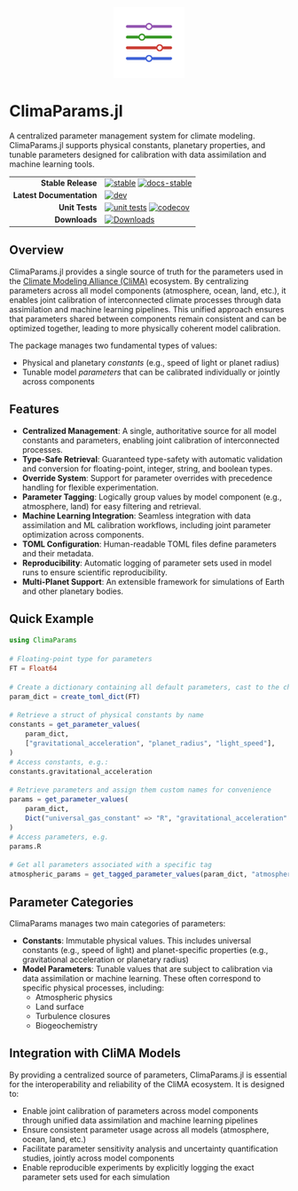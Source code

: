 <div align="center">
  <img src="docs/src/assets/logo.svg" alt="ClimaParams.jl Logo" width="128" height="128">
</div>

# ClimaParams.jl

A centralized parameter management system for climate modeling. ClimaParams.jl supports physical constants, planetary properties, and tunable parameters designed for calibration with data assimilation and machine learning tools. 

|                           |                                                                          |
|--------------------------:|:-------------------------------------------------------------------------|
| **Stable Release**        | [![stable][stable-img]][stable-url] [![docs-stable][docs-stable-img]][docs-stable-url] |
| **Latest Documentation**  | [![dev][docs-latest-img]][docs-latest-url]                                |
| **Unit Tests**            | [![unit tests][unit-tests-img]][unit-tests-url] [![codecov][codecov-img]][codecov-url] |
| **Downloads**             | [![Downloads][dlt-img]][dlt-url]                                          |

[docs-latest-img]: https://img.shields.io/badge/docs-dev-blue.svg
[docs-latest-url]: https://CliMA.github.io/ClimaParams.jl/dev/

[stable-img]: https://img.shields.io/github/v/release/CliMA/ClimaParams.jl?label=stable
[stable-url]: https://github.com/CliMA/ClimaParams.jl/releases/latest

[docs-stable-img]: https://img.shields.io/badge/docs-stable-green.svg
[docs-stable-url]: https://CliMA.github.io/ClimaParams.jl/stable/

[unit-tests-img]: https://github.com/CliMA/ClimaParams.jl/actions/workflows/ci.yml/badge.svg
[unit-tests-url]: https://github.com/CliMA/ClimaParams.jl/actions/workflows/ci.yml

[codecov-img]: https://codecov.io/gh/CliMA/ClimaParams.jl/branch/main/graph/badge.svg
[codecov-url]: https://codecov.io/gh/CliMA/ClimaParams.jl

[dlt-img]: https://img.shields.io/badge/dynamic/json?url=https%3A%2F%2Fjuliapkgstats.com%2Fapi%2Fv1%2Ftotal_downloads%2FClimaParams&query=total_requests&label=Downloads
[dlt-url]: https://juliapkgstats.com/pkg/ClimaParams

## Overview

ClimaParams.jl provides a single source of truth for the parameters used in the [Climate Modeling Alliance (CliMA)](https://github.com/CliMA) ecosystem. By centralizing parameters across all model components (atmosphere, ocean, land, etc.), it enables joint calibration of interconnected climate processes through data assimilation and machine learning pipelines. This unified approach ensures that parameters shared between components remain consistent and can be optimized together, leading to more physically coherent model calibration.

The package manages two fundamental types of values:
- Physical and planetary *constants* (e.g., speed of light or planet radius)
- Tunable model *parameters* that can be calibrated individually or jointly across components

## Features

- **Centralized Management**: A single, authoritative source for all model constants and parameters, enabling joint calibration of interconnected processes.
- **Type-Safe Retrieval**: Guaranteed type-safety with automatic validation and conversion for floating-point, integer, string, and boolean types.
- **Override System**: Support for parameter overrides with precedence handling for flexible experimentation.
- **Parameter Tagging**: Logically group values by model component (e.g., atmosphere, land) for easy filtering and retrieval.
- **Machine Learning Integration**: Seamless integration with data assimilation and ML calibration workflows, including joint parameter optimization across components.
- **TOML Configuration**: Human-readable TOML files define parameters and their metadata.
- **Reproducibility**: Automatic logging of parameter sets used in model runs to ensure scientific reproducibility.
- **Multi-Planet Support**: An extensible framework for simulations of Earth and other planetary bodies.

## Quick Example

```julia
using ClimaParams

# Floating-point type for parameters
FT = Float64

# Create a dictionary containing all default parameters, cast to the chosen float type
param_dict = create_toml_dict(FT)

# Retrieve a struct of physical constants by name
constants = get_parameter_values(
    param_dict, 
    ["gravitational_acceleration", "planet_radius", "light_speed"],
)
# Access constants, e.g.: 
constants.gravitational_acceleration

# Retrieve parameters and assign them custom names for convenience
params = get_parameter_values(
    param_dict,
    Dict("universal_gas_constant" => "R", "gravitational_acceleration" => "g"),
)
# Access parameters, e.g. 
params.R

# Get all parameters associated with a specific tag
atmospheric_params = get_tagged_parameter_values(param_dict, "atmosphere")
```

## Parameter Categories

ClimaParams manages two main categories of parameters:

- **Constants**: Immutable physical values. This includes universal constants (e.g., speed of light) and planet-specific properties (e.g., gravitational acceleration or planetary radius)
- **Model Parameters**: Tunable values that are subject to calibration via data assimilation or machine learning. These often correspond to specific physical processes, including:
  - Atmospheric physics 
  - Land surface 
  - Turbulence closures
  - Biogeochemistry

## Integration with CliMA Models

By providing a centralized source of parameters, ClimaParams.jl is essential for the interoperability and reliability of the CliMA ecosystem. It is designed to:
- Enable joint calibration of parameters across model components through unified data assimilation and machine learning pipelines
- Ensure consistent parameter usage across all models (atmosphere, ocean, land, etc.)
- Facilitate parameter sensitivity analysis and uncertainty quantification studies, jointly across model components
- Enable reproducible experiments by explicitly logging the exact parameter sets used for each simulation